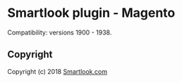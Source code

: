 # Smartlook plugin - Magento

Compatibility: versions 1900 - 1938.

## Copyright

Copyright (c) 2018 [Smartlook.com](https://www.smartlook.com/)